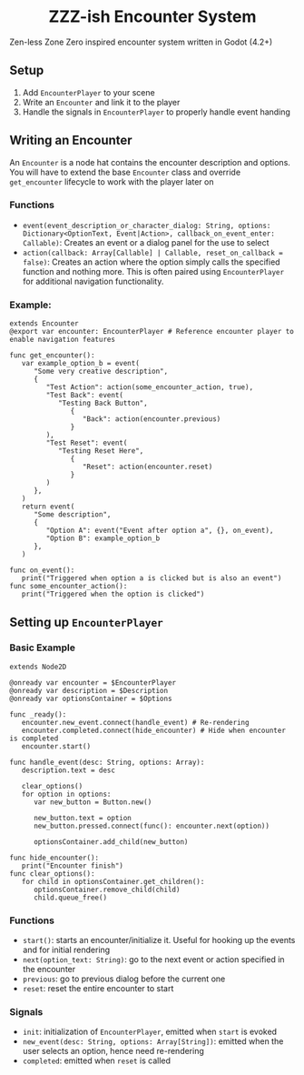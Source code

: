 <p align="center">
    <h1 align="center"> ZZZ-ish Encounter System</h1>
    <p>Zen-less Zone Zero inspired encounter system written in Godot (4.2+)</p>
</p>

## Setup

1. Add `EncounterPlayer` to your scene
2. Write an `Encounter` and link it to the player
3. Handle the signals in `EncounterPlayer` to properly handle event handing

## Writing an Encounter

An `Encounter` is a node hat contains the encounter description and options. You will have to extend the base `Encounter`
class and override `get_encounter` lifecycle to work with the player later on

### Functions

-  `event(event_description_or_character_dialog: String, options: Dictionary<OptionText, Event|Action>, callback_on_event_enter: Callable)`: Creates an event or a dialog panel for the use to select
-  `action(callback: Array[Callable] | Callable, reset_on_callback = false)`: Creates an action where the option simply calls the specified function and nothing more. This is often paired using `EncounterPlayer` for additional navigation functionality.

### Example:

```GDScript
extends Encounter
@export var encounter: EncounterPlayer # Reference encounter player to enable navigation features

func get_encounter():
   var example_option_b = event(
      "Some very creative description",
      {
         "Test Action": action(some_encounter_action, true),
         "Test Back": event(
            "Testing Back Button",
               {
                  "Back": action(encounter.previous)
               }
         ),
         "Test Reset": event(
            "Testing Reset Here",
               {
                  "Reset": action(encounter.reset)
               }
         )
      },
   )
   return event(
      "Some description",
      {
         "Option A": event("Event after option a", {}, on_event),
         "Option B": example_option_b
      },
   )

func on_event():
   print("Triggered when option a is clicked but is also an event")
func some_encounter_action():
   print("Triggered when the option is clicked")
```

## Setting up `EncounterPlayer`

### Basic Example

```gdscript
extends Node2D

@onready var encounter = $EncounterPlayer
@onready var description = $Description
@onready var optionsContainer = $Options

func _ready():
   encounter.new_event.connect(handle_event) # Re-rendering
   encounter.completed.connect(hide_encounter) # Hide when encounter is completed
   encounter.start()

func handle_event(desc: String, options: Array):
   description.text = desc

   clear_options()
   for option in options:
      var new_button = Button.new()

      new_button.text = option
      new_button.pressed.connect(func(): encounter.next(option))

      optionsContainer.add_child(new_button)

func hide_encounter():
   print("Encounter finish")
func clear_options():
   for child in optionsContainer.get_children():
      optionsContainer.remove_child(child)
      child.queue_free()
```

### Functions

-  `start()`: starts an encounter/initialize it. Useful for hooking up the events and for initial rendering
-  `next(option_text: String)`: go to the next event or action specified in the encounter
-  `previous`: go to previous dialog before the current one
-  `reset`: reset the entire encounter to start

### Signals

-  `init`: initialization of `EncounterPlayer`, emitted when `start` is evoked
-  `new_event(desc: String, options: Array[String])`: emitted when the user selects an option, hence need re-rendering
-  `completed`: emitted when `reset` is called
